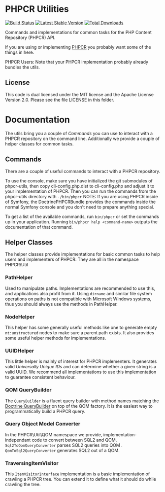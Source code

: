 # PHPCR Utilities

[![Build Status](https://secure.travis-ci.org/phpcr/phpcr-utils.png?branch=1.1)](http://travis-ci.org/phpcr/phpcr-utils)
[![Latest Stable Version](https://poser.pugx.org/phpcr/phpcr-utils/version.png)](https://packagist.org/packages/phpcr/phpcr-utils)
[![Total Downloads](https://poser.pugx.org/phpcr/phpcr-utils/d/total.png)](https://packagist.org/packages/phpcr/phpcr-utils)

Commands and implementations for common tasks for the PHP Content Repository (PHPCR) API.

If you are using or implementing [PHPCR](https://github.com/phpcr/phpcr) you
probably want some of the things in here.

PHPCR Users: Note that your PHPCR implementation probably already bundles the
utils.

## License

This code is dual licensed under the MIT license and the Apache License Version
2.0. Please see the file LICENSE in this folder.


# Documentation

The utils bring you a couple of *Commands* you can use to interact with a PHPCR
repository on the command line. Additionally we provide a couple of helper
classes for common tasks.

## Commands

There are a couple of useful commands to interact with a PHPCR repository.

To use the console, make sure you have initialized the git submodules of
phpcr-utils, then copy cli-config.php.dist to cli-config.php and adjust it
to your implementation of PHPCR. Then you can run the commands from the
phpcr-utils directory with ``./bin/phpcr``
NOTE: If you are using PHPCR inside of Symfony, the DoctrinePHPCRBundle
provides the commands inside the normal Symfony console and you don't need to
prepare anything special.

To get a list of the available commands, run `bin/phpcr` or set the commands up
in your application. Running `bin/phpcr help <command-name>` outputs the
documentation of that command.

## Helper Classes

The helper classes provide implementations for basic common tasks to help users
and implementers of PHPCR. They are all in the namespace PHPCR\Util

### PathHelper

Used to manipulate paths. Implementations are recommended to use this, and
applications also profit from it. Using `dirname` and similar file system
operations on paths is not compatible with Microsoft Windows systems, thus you
should always use the methods in PathHelper.

### NodeHelper

This helper has some generally useful methods like one to generate empty
`nt:unstructured` nodes to make sure a parent path exists. It also provides
some useful helper methods for implementations.

### UUIDHelper

This little helper is mainly of interest for PHPCR implementers. It generates
valid *Universally Unique IDs* and can determine whether a given string is a
valid UUID.
We recommend all implementations to use this implementation to guarantee
consistent behaviour.

### QOM QueryBuilder

The ``QueryBuilder`` is a fluent query builder with method names matching the
[Doctrine QueryBuilder](http://www.doctrine-project.org/docs/orm/2.1/en/reference/query-builder.html)
on top of the QOM factory. It is the easiest way to programmatically build a
PHPCR query.

### Query Object Model Converter

In the PHPCR\Util\QOM namespace we provide, implementation-independant code to
convert between SQL2 and QOM. ``Sql2ToQomQueryConverter`` parses SQL2 queries
into QOM . ``QomToSql2QueryConverter`` generates SQL2 out of a QOM.

### TraversingItemVisitor

This ``ItemVisitorInterface`` implementation is a basic implementation of crawling
a PHPCR tree. You can extend it to define what it should do while crawling the
tree.
